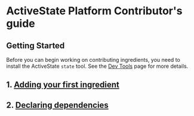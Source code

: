 # ActiveState Platform Contributor's guide

## Getting Started

Before you can begin working on contributing ingredients, you need to install the ActiveState
`state` tool.  See the [Dev Tools](https://platform.activestate.com/dev-tools) page for more
details.

## 1. [Adding your first ingredient](01-add-ingredient.md)
## 2. [Declaring dependencies](02-adding-dependencies.md)

